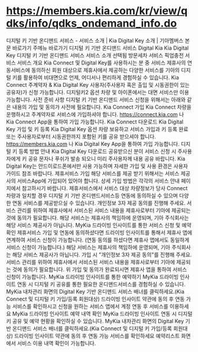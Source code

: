 # https://members.kia.com/kr/view/qdks/info/qdks_ondemand_info.do

디지털 키 기반 온디맨드 서비스 - 서비스 소개 | Kia Digital Key 소개 | 기아멤버스
본문 바로가기
주메뉴 바로가기
디지털 키 기반 온디맨드 서비스
Digital Kia
Kia Digital Key
디지털 키 기반 온디맨드 서비스
서비스 소개
선택됨
방문세차 서비스
픽업충전 서비스
서비스 개요
Kia Connect 및 Digital Key를 사용하시는 분 중 서비스 제휴사의 연동서비스에 동의하신 회원 대상으로 제휴사에서 제공하는 다양한 서비스를 기아의 디지털 키를 활용하여 비대면으로 언제, 어디서나 편리하게 경험하실 수 있습니다.
Kia Connect 주계약자 & Kia Digital Key 사용자(주사용자 혹은 출입 및 시동권한이 있는 공유자)가 신청 가능합니다.
디지털키2 옵션 차량 및 아이폰에서는 대면 서비스만 이용 가능합니다.
사전 준비 사항
디지털 키 기반 온디맨드 서비스 신청을 위해서는 아래와 같은 내용의 가입 및 동의가 사전에 필요합니다.
Kia Connect 가입
Kia Connect 차량을 운행하시고 주계약자로 서비스에 가입하셔야 합니다.
https://connect.kia.com
나 Kia Connect App을 통하여 가입 가능합니다.
Kia Connect 다운로드
Kia Digital Key 가입 및 키 등록
Kia Digital Key 옵션 차량 보유하고 서비스 가입과 키 등록 완료 또는 주사용자로부터
시동권한까지 포함된 키를 공유 받으셔야 합니다.
https://members.kia.com
나 Kia Digital Key App을 통하여 가입 가능합니다.
디지털 키 등록 방법 안내
Kia Digital Key 다운로드
공유받으신 분이 서비스 신청 시 주사용자에게 키 공유 문자나 푸쉬가 발송 되오니 미리 주사용자께 내용 공유 바랍니다.
Kia Digital Key는 안드이로드폰에서만 사용 가능하며 자세한 가입 및 사용 환경은 사용자 가이드 참조 바랍니다.
제휴서비스 가입
해당 서비스를 제공 받기 위해서는 서비스 제공사의 서비스App에 가입되어 있어야 합니다.
상세 가입 방법은 각각의 서비스 안내 페이지에서 참고하시기 바랍니다.
제휴서비스에서 서비스 대상 차량정보가 당사 Connect 차량과 일치할 경우 디지털 키 기반 온디맨드서비스등 연동에 동의하실 수
있으며 다양한 연동 서비스를 제공받으실 수 있습니다.
개인정보 3자 제공 동의를 진행해 주세요. 서비스 관리를 위하여 제휴사에서 서비스된 서비스 내용을 제휴사로부터 기아에  제공되는 것에 동의가 필요합니다.
해당 서비스는 제휴사의 책임하에 운영되며, 기아 주식회사는 해당 서비스 제공사가 아닙니다.
MyKia 드라이빙 인사이트를 통한 서비스 신청 및 예약 확인
제휴서비스 가입 및 연동에 동의하셨다면 드라이빙 인사이트를 통해서 제휴사 앱에 연계하여 서비스 신청이 가능합니다.
(연동 동의를 하셨다면 제휴사 앱에서도 동일하게 서비스 신청이 가능합니다.)
해당 서비스는 제휴사의 책임하에 운영되며, 기아 주식회사는 해당 서비스 제공사가 아닙니다.
가입 시 "개인정보 3자 제공 동의"를 진행해 주세요.
서비스 관리를 위하여 제휴사에서 서비스된 서비스 내용을 제휴사로부터 기아에  제공되는 것에 동의가 필요합니다.
위 가입 및 동의가 완료되시면 제휴사 앱을 통하여 서비스 신청이 가능합니다.
MyKia 드라이빙 인사이트를 통한 예약하기
MyKia 드라이빙 인사이트 연동 시 디지털 키 공유를 통한 필요한 온디맨드서비스를 경험하실 수 있습니다.
MyKia 내차관리 화면의 Digital Key 기반 온디맨드 서비스 배너를 클릭하세요.(Kia Connect 및 디지털 키 가입/등록 회원대상)
드라이빙 인사이트 약관에 동의 후 연동 가능 서비스를 확인하시고 신청을 원하는 서비스 앱에서 계정 연동 후 서비스를 이용하세요
MyKia 드라이빙 인사이트 예약 내역 확인
MyKia 드라이빙 인사이트 연동 시 디지털 키 공유 및 예약 현황을 확인하실 수 있습니다.
MyKia 내차관리 화면의 Digital Key 기반 온디맨드 서비스 배너를 클릭하세요.(Kia Connect 및 디지털 키 가입/등록 회원대상)
드라이빙 인사이트 약관에 동의 후 연동 가능 서비스를 확인하세요
예약리스트 화면에서 서비스 이용 내역 확인이 가능합니다.